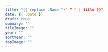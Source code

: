 ```yaml
---
title: "{{ replace .Name "-" " " | title }}"
date: {{ .Date }}
draft: true
summary: ""
tileImage: ""
year: ""
sortYear: ""
topImage: ""
---
```


